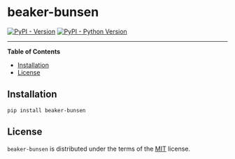 # beaker-bunsen

[![PyPI - Version](https://img.shields.io/pypi/v/beaker-bunsen.svg)](https://pypi.org/project/beaker-bunsen)
[![PyPI - Python Version](https://img.shields.io/pypi/pyversions/beaker-bunsen.svg)](https://pypi.org/project/beaker-bunsen)

-----

**Table of Contents**

- [Installation](#installation)
- [License](#license)

## Installation

```console
pip install beaker-bunsen
```

## License

`beaker-bunsen` is distributed under the terms of the [MIT](https://spdx.org/licenses/MIT.html) license.
